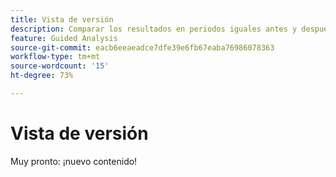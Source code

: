 ```yaml
---
title: Vista de versión
description: Comparar los resultados en periodos iguales antes y después de la liberación.
feature: Guided Analysis
source-git-commit: eacb6eeaeadce7dfe39e6fb67eaba76986078363
workflow-type: tm+mt
source-wordcount: '15'
ht-degree: 73%

---
```


# Vista de versión

Muy pronto: ¡nuevo contenido!
